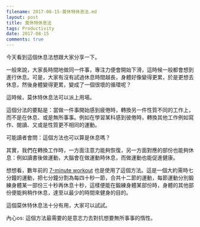 ```yaml
---
filename: 2017-08-15-莫休特休息法.md
layout: post
title: 莫休特休息法
tags: Productivity
date: 2017-08-15
comments: true
---
```


今天看到這個休息法想跟大家分享一下。

一般來說，大家長時間地做同一件事，專注力便會開始下滑，這時候一般都會想到進行休息。可是，大家有沒有試過休息時間越長，身體好像變得更累，於是更想去休息，然後身體變得更累，變成了一個很壞的循環呢？

這時候，莫休特休息法可以派上用場。

這個分法的要點是：當做一件事開始感到疲倦時，轉換另一件性質不同的工作上，而不是在休息、或是無所事事。例如在學習某科感到彼倦時，轉換其他工作例如寫作、閱讀、又或是性質更不相同的運動。

可能讀者會問：這個方法也可以算是休息嗎？

其實，我們在轉換工作時，一方面注意力能夠恢復，另一方面對應的部份也能夠休息：例如讀書後做運動，大腦會在做運動時休息，而做運動也能促進健康。

想想看，數年前的 [7-minute workout](https://mobile.nytimes.com/blogs/well/2013/05/09/the-scientific-7-minute-workout/?referer=) 也是使用了這個方法。這是一個大約需時七分鐘的運動，把七分鐘分割為每四十秒一節，合共十二節的運動，每節運動分別鍛練身體某一部份三十秒再休息十秒，這樣便能在鍛練身體某部份時，身體的其他部份便能夠稍作休息，達至以最少的時間來健身的目的。

這個莫休特休息法十分有用，大家可以試試。

內心os: 這個方法最需要的是意志力去對抗想要無所事事的惰性。
